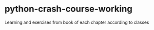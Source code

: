 # python-crash-course-working


Learning and exercises from book of each chapter according to classes 
